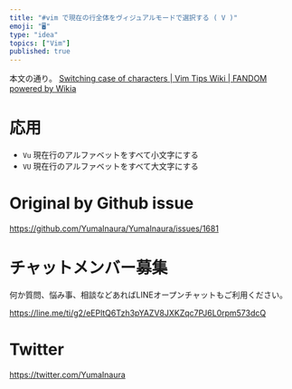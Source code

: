 ```yaml
---
title: "#vim で現在の行全体をヴィジュアルモードで選択する ( V )"
emoji: "🖥"
type: "idea"
topics: ["Vim"]
published: true
---
```


本文の通り。
[Switching case of characters | Vim Tips Wiki | FANDOM powered by Wikia](https://vim.fandom.com/wiki/Switching_case_of_characters)
# 応用
- `Vu` 現在行のアルファベットをすべて小文字にする
- `VU` 現在行のアルファベットをすべて大文字にする

# Original by Github issue

https://github.com/YumaInaura/YumaInaura/issues/1681








<!-- Update From Qiita API -->

# チャットメンバー募集


何か質問、悩み事、相談などあればLINEオープンチャットもご利用ください。

https://line.me/ti/g2/eEPltQ6Tzh3pYAZV8JXKZqc7PJ6L0rpm573dcQ





# Twitter


https://twitter.com/YumaInaura


<!-- Update From Qiita API -->


